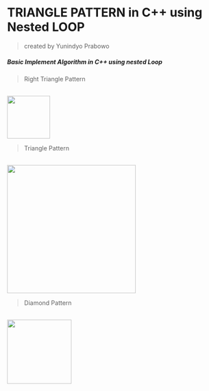 # TRIANGLE PATTERN in C++ using Nested LOOP
> created by Yunindyo Prabowo

##### Basic Implement Algorithm in C++ using nested Loop

>Right Triangle Pattern 
<br>
<img height = "100" src="https://cloud.githubusercontent.com/assets/16682706/19418574/e53fa2bc-93f0-11e6-907f-6a95ca911952.png"/>
</br>

> Triangle Pattern 
 <br>
 <img height ="300" src="https://cloud.githubusercontent.com/assets/16682706/19418670/c7cbc434-93f2-11e6-9824-3ff6d88f8d13.png"/>
 </br>
 
 > Diamond Pattern
<br>
<img height ="150" src=" https://cloud.githubusercontent.com/assets/16682706/19418671/c7d3a262-93f2-11e6-95b7-279e88327a93.png"/>
</br>
